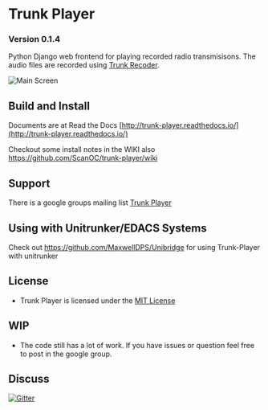 Trunk Player
============

### Version 0.1.4

Python Django web frontend for playing recorded radio transmisisons. The audio files are recorded using [Trunk Recoder](https://github.com/robotastic/trunk-recorder).

![Main Screen](/../master/docs/images/trunk_player_main.png?raw=true "Main Screen")

## Build and Install
  Documents are at Read the Docs [http://trunk-player.readthedocs.io/](http://trunk-player.readthedocs.io/)
  
  Checkout some install notes in the WIKI also https://github.com/ScanOC/trunk-player/wiki

## Support
 There is a google groups mailing list [Trunk Player](https://groups.google.com/forum/#!forum/trunk-player)

## Using with Unitrunker/EDACS Systems
Check out https://github.com/MaxwellDPS/Unibridge for using Trunk-Player with unitrunker

## License
 - Trunk Player is licensed under the [MIT License](License.txt)

## WIP
 - The code still has a lot of work. If you have issues or question feel free to post in the google group.

## Discuss
 [![Gitter](https://badges.gitter.im/TrunkPlayer/Lobby.svg)](https://gitter.im/TrunkPlayer/Lobby?utm_source=badge&utm_medium=badge&utm_campaign=pr-badge)
